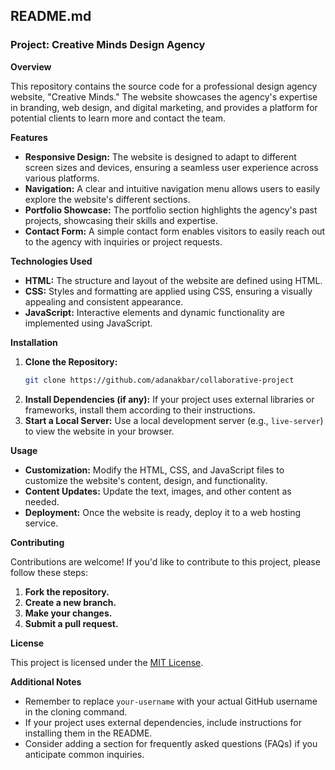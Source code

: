 ## **README.md**

### **Project: Creative Minds Design Agency**

**Overview**

This repository contains the source code for a professional design agency website, "Creative Minds." The website showcases the agency's expertise in branding, web design, and digital marketing, and provides a platform for potential clients to learn more and contact the team.

**Features**

- **Responsive Design:** The website is designed to adapt to different screen sizes and devices, ensuring a seamless user experience across various platforms.
- **Navigation:** A clear and intuitive navigation menu allows users to easily explore the website's different sections.
- **Portfolio Showcase:** The portfolio section highlights the agency's past projects, showcasing their skills and expertise.
- **Contact Form:** A simple contact form enables visitors to easily reach out to the agency with inquiries or project requests.

**Technologies Used**

- **HTML:** The structure and layout of the website are defined using HTML.
- **CSS:** Styles and formatting are applied using CSS, ensuring a visually appealing and consistent appearance.
- **JavaScript:** Interactive elements and dynamic functionality are implemented using JavaScript.

**Installation**

1. **Clone the Repository:**
   ```bash
   git clone https://github.com/adanakbar/collaborative-project
   ```
2. **Install Dependencies (if any):**
   If your project uses external libraries or frameworks, install them according to their instructions.
3. **Start a Local Server:**
   Use a local development server (e.g., `live-server`) to view the website in your browser.

**Usage**

- **Customization:** Modify the HTML, CSS, and JavaScript files to customize the website's content, design, and functionality.
- **Content Updates:** Update the text, images, and other content as needed.
- **Deployment:** Once the website is ready, deploy it to a web hosting service.

**Contributing**

Contributions are welcome! If you'd like to contribute to this project, please follow these steps:

1. **Fork the repository.**
2. **Create a new branch.**
3. **Make your changes.**
4. **Submit a pull request.**

**License**

This project is licensed under the [MIT License](https://opensource.org/licenses/MIT).

**Additional Notes**

- Remember to replace `your-username` with your actual GitHub username in the cloning command.
- If your project uses external dependencies, include instructions for installing them in the README.
- Consider adding a section for frequently asked questions (FAQs) if you anticipate common inquiries.
